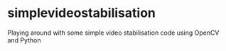 # simplevideostabilisation
Playing around with some simple video stabilisation code using OpenCV and Python
